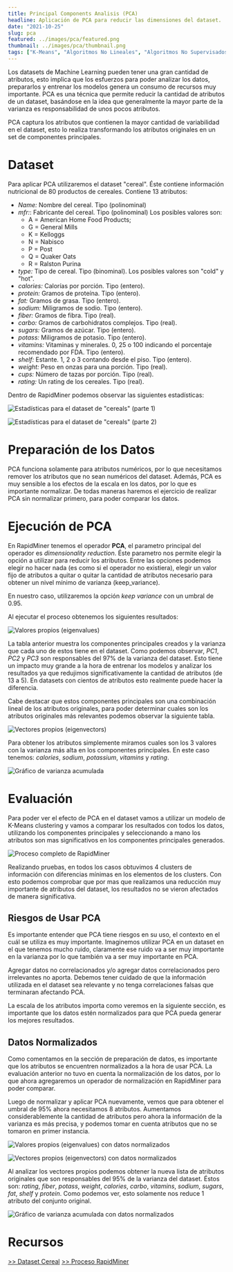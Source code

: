```yaml
---
title: Principal Components Analisis (PCA)
headline: Aplicación de PCA para reducir las dimensiones del dataset.
date: "2021-10-25"
slug: pca
featured: ../images/pca/featured.png
thumbnail: ../images/pca/thumbnail.png
tags: ["K-Means", "Algoritmos No Lineales", "Algoritmos No Supervisados", "RapidMiner", "Clustering", "Preparación del Dataset", "PCA"]
---
```

Los datasets de Machine Learning pueden tener una gran cantidad de atributos, esto
implica que los esfuerzos para poder analizar los datos, prepararlos y entrenar los
modelos genera un consumo de recursos muy importante. PCA es una técnica que permite
reducir la cantidad de atributos de un dataset, basándose en la idea que generalmente
la mayor parte de la varianza es responsabilidad de unos pocos atributos.

PCA captura los atributos que contienen la mayor cantidad de variabilidad en el dataset,
esto lo realiza transformando los atributos originales en un set de componentes principales.

# Dataset
Para aplicar PCA utilizaremos el dataset "cereal". Éste contiene información nutricional
de 80 productos de cereales. Contiene 13 atributos:
* _Name:_ Nombre del cereal. Tipo (polinominal)
* _mfr:_: Fabricante del cereal. Tipo (polinominal)
  Los posibles valores son:
  * A = American Home Food Products;
  * G = General Mills
  * K = Kelloggs
  * N = Nabisco
  * P = Post
  * Q = Quaker Oats
  * R = Ralston Purina
* _type:_ Tipo de cereal. Tipo (binominal). Los posibles valores son "cold" y "hot".
* _calories:_ Calorías por porción. Tipo (entero).
* _protein:_ Gramos de proteína. Tipo (entero).
* _fat:_ Gramos de grasa. Tipo (entero).
* _sodium:_ Miligramos de sodio. Tipo (entero).
* _fiber:_ Gramos de fibra. Tipo (real).
* _carbo:_ Gramos de carbohidratos complejos. Tipo (real).
* _sugars:_ Gramos de azúcar. Tipo (entero).
* _potass:_ Miligramos de potasio. Tipo (entero).
* _vitamins:_ Vitaminas y minerales. 0, 25 o 100 indicando el porcentaje recomendado por FDA.  Tipo (entero).
* _shelf:_ Estante. 1, 2 o 3 contando desde el piso. Tipo (entero).
* _weight:_ Peso en onzas para una porción. Tipo (real).
* _cups:_ Número de tazas por porción. Tipo (real).
* _rating:_ Un rating de los cereales. Tipo (real).

Dentro de RapidMiner podemos observar las siguientes estadísticas:

![Estadísticas para el dataset de "cereals" (parte 1)](../images/pca/stats-1.png)

![Estadísticas para el dataset de "cereals" (parte 2)](../images/pca/stats-2.png)

# Preparación de los Datos
PCA funciona solamente para atributos numéricos, por lo que necesitamos remover
los atributos que no sean numéricos del dataset. Además, PCA es muy sensible a los
efectos de la escala en los datos, por lo que es importante normalizar. De todas maneras
haremos el ejercicio de realizar PCA sin normalizar primero, para poder comparar los
datos.

# Ejecución de PCA
En RapidMiner tenemos el operador __PCA__, el parametro principal del operador es
_dimensionality reduction_. Éste parametro nos permite elegir la opción a utilizar para
reducir los atributos. Entre las opciones podemos elegir no hacer nada (es como si el
operador no existiera), elegir un valor fijo de atributos a quitar o quitar la cantidad
de atributos necesario para obtener un nivel mínimo de varianza (keep_variance).

En nuestro caso, utilizaremos la opción _keep variance_ con un umbral de 0.95.

Al ejecutar el proceso obtenemos los siguientes resultados:

![Valores propios (eigenvalues)](../images/pca/pca-eigenvalues.png)

La tabla anterior muestra los componentes principales creados y la varianza que cada
uno de estos tiene en el dataset. Como podemos observar, _PC1_, _PC2_ y _PC3_ son
responsables del 97% de la varianza del dataset. Esto tiene un impacto muy grande
a la hora de entrenar los modelos y analizar los resultados ya que redujimos
significativamente la cantidad de atributos (de 13 a 5). En datasets con cientos
de atributos esto realmente puede hacer la diferencia.

Cabe destacar que estos componentes principales son una combinación lineal de los
atributos originales, para poder determinar cuales son los atributos originales
más relevantes podemos observar la siguiente tabla.

![Vectores propios (eigenvectors)](../images/pca/pca-eigenvalues.png)

Para obtener los atributos simplemente miramos cuales son los 3 valores con la
varianza más alta en los componentes principales. En este caso tenemos: _calories_,
_sodium_, _potassium_, _vitamins_ y _rating_.

![Gráfico de varianza acumulada](../images/pca/pca-cv-plot.png)

# Evaluación
Para poder ver el efecto de PCA en el dataset vamos a utilizar un modelo de K-Means
clustering y vamos a comparar los resultados con todos los datos, utilizando los 
componentes principales y seleccionando a mano los atributos son mas significativos
en los componentes principales generados.

![Proceso completo de RapidMiner](../images/pca/rm-process.png)

Realizando pruebas, en todos los casos obtuvimos 4 clusters de información con
diferencias mínimas en los elementos de los clusters. Con esto podemos comprobar
que por mas que realizamos una reducción muy importante de atributos del dataset,
los resultados no se vieron afectados de manera significativa.

## Riesgos de Usar PCA
Es importante entender que PCA tiene riesgos en su uso, el contexto en el cuál se
utiliza es muy importante. Imaginemos utilizar PCA en un dataset en el que tenemos
mucho ruido, claramente ese ruido va a ser muy importante en la varianza por lo
que también va a ser muy importante en PCA. 

Agregar datos no correlacionados y/o agregar datos correlacionados pero irrelevantes
no aporta. Debemos tener cuidado de que la información utilizada en el dataset sea
relevante y no tenga correlaciones falsas que terminaran afectando PCA.

La escala de los atributos importa como veremos en la siguiente sección, es importante
que los datos estén normalizados para que PCA pueda generar los mejores resultados.

## Datos Normalizados
Como comentamos en la sección de preparación de datos, es importante que los atributos
se encuentren normalizados a la hora de usar PCA. La evaluación anterior no tuvo
en cuenta la normalización de los datos, por lo que ahora agregaremos un operador de
normalización en RapidMiner para poder comparar.

Luego de normalizar y aplicar PCA nuevamente, vemos que para obtener el umbral de 95%
ahora necesitamos 8 atributos. Aumentamos considerablemente la cantidad de atributos
pero ahora la información de la varianza es más precisa, y podemos tomar en cuenta
atributos que no se tomaron en primer instancia.

![Valores propios (eigenvalues) con datos normalizados](../images/pca/eigenvalues-normalized.png)

![Vectores propios (eigenvectors) con datos normalizados](../images/pca/eigenvectors-normalized.png)

Al analizar los vectores propios podemos obtener la nueva lista de atributos originales
que son responsables del 95% de la varianza del dataset. Éstos son: _rating_, _fiber_,
_potass_, _weight_, _calories_, _carbo_, _vitamins_, _sodium_, _sugars_, _fat_, _shelf_ y _protein_. Como podemos ver, esto solamente nos reduce 1 atributo del conjunto original.

![Gráfico de varianza acumulada con datos normalizados](../images/pca/pca-plot.png)

# Recursos
[>> Dataset Cereal](cereal.csv)
[>> Proceso RapidMiner](pca.rmp)
